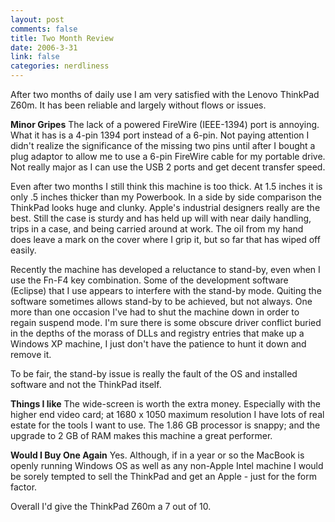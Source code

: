 ```yaml
--- 
layout: post
comments: false
title: Two Month Review
date: 2006-3-31
link: false
categories: nerdliness
---
```

After two months of daily use I am very satisfied with the Lenovo ThinkPad Z60m. It has been reliable and largely without flows or issues.

<strong>Minor Gripes</strong>
The lack of a powered FireWire (IEEE-1394) port is annoying. What it has is a 4-pin 1394 port instead of a 6-pin. Not paying attention I didn't realize the significance of the missing two pins until after I bought a plug adaptor to allow me to use a 6-pin FireWire cable for my portable drive. Not really major as I can use the USB 2 ports and get decent transfer speed.

Even after two months I still think this machine is too thick. At 1.5 inches it is only .5 inches thicker than my Powerbook. In a side by side comparison the ThinkPad looks huge and clunky. Apple's industrial designers really are the best. Still the case is sturdy and has held up will with near daily handling, trips in a case, and being carried around at work. The oil from my hand does leave a mark on the cover where I grip it, but so far that has wiped off easily.

Recently the machine has developed a reluctance to stand-by, even when I use the Fn-F4 key combination. Some of the development software (Eclipse) that I use appears to interfere with the stand-by mode. Quiting the software sometimes allows stand-by to be achieved, but not always. One more than one occasion I've had to shut the machine down in order to regain suspend mode. I'm sure there is some obscure driver conflict buried in the depths of the morass of DLLs and registry entries that make up a Windows XP machine, I just don't have the patience to hunt it down and remove it.

To be fair, the stand-by issue is really the fault of the OS and installed software and not the ThinkPad itself.

<strong>Things I like</strong>
The wide-screen is worth the extra money. Especially with the higher end video card; at 1680 x 1050 maximum resolution I have lots of real estate for the tools I want to use. The 1.86 GB processor is snappy; and the upgrade to 2 GB of RAM makes this machine a great performer.

<strong>Would I Buy One Again</strong>
Yes. Although, if in a year or so the MacBook is openly running Windows OS as well as any non-Apple Intel machine I would be sorely tempted to sell the ThinkPad and get an Apple - just for the form factor.

Overall I'd give the ThinkPad Z60m a 7 out of 10.
